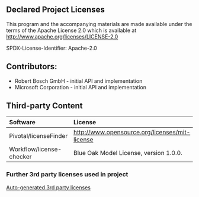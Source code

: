 ## Declared Project Licenses

This program and the accompanying materials are made available under the terms
of the Apache License 2.0 which is available at
http://www.apache.org/licenses/LICENSE-2.0

SPDX-License-Identifier: Apache-2.0

## Contributors:
*   Robert Bosch GmbH - initial API and implementation
*   Microsoft Corporation - initial API and implementation

## Third-party Content

| Software                 | License                                                                                                          |
| :------------------------| :--------------------------------------------------------------------------------------------------------------- |
| Pivotal/licenseFinder    | http://www.opensource.org/licenses/mit-license                                                                   |
| Workflow/license-checker | Blue Oak Model License, version 1.0.0.                                                                           |

### Further 3rd party licenses used in project
[Auto-generated 3rd party licenses](./NOTICE-3RD-PARTY-CONTENT.md)
